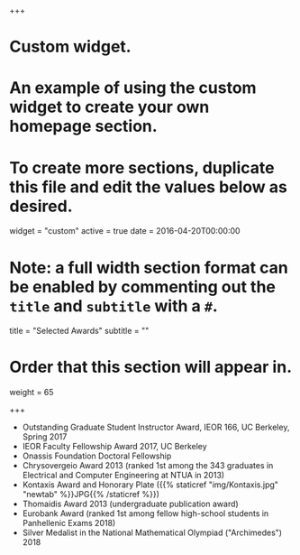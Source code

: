 +++
# Custom widget.
# An example of using the custom widget to create your own homepage section.
# To create more sections, duplicate this file and edit the values below as desired.
widget = "custom"
active = true
date = 2016-04-20T00:00:00

# Note: a full width section format can be enabled by commenting out the `title` and `subtitle` with a `#`.
title = "Selected Awards"
subtitle = ""

# Order that this section will appear in.
weight = 65

+++
* Outstanding Graduate Student Instructor Award, IEOR 166, UC Berkeley, Spring 2017<!-- ({{% staticref "files/2017Evaluations.pdf" "newtab" %}}JPG{{% /staticref %}})-->
* IEOR Faculty Fellowship Award 2017, UC Berkeley<!-- ({{% staticref "files/2017Evaluations.pdf" "newtab" %}}JPG{{% /staticref %}})-->
* Onassis Foundation Doctoral Fellowship 
* Chrysovergeio Award 2013 (ranked 1st among the 343 graduates in Electrical and Computer Engineering at NTUA in 2013)
* Kontaxis Award and Honorary Plate ({{% staticref "img/Kontaxis.jpg" "newtab" %}}JPG{{% /staticref %}})
* Thomaidis Award 2013 (undergraduate publication award)
* Eurobank Award (ranked 1st among fellow high-school students in Panhellenic Exams 2018)
* Silver Medalist in the National Mathematical Olympiad ("Archimedes") 2018
